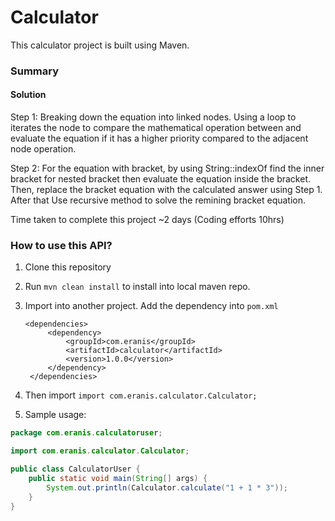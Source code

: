 # Calculator
This calculator project is built using Maven.

### Summary
#### Solution
Step 1: Breaking down the equation into linked nodes. Using a loop to iterates the node to compare the mathematical operation between and evaluate the equation if it has a higher priority compared to the adjacent node operation.

Step 2: For the equation with bracket, by using String::indexOf find the inner bracket for nested bracket then evaluate the equation inside the bracket. Then, replace the bracket equation with the calculated answer using Step 1. After that Use recursive method to solve the remining bracket equation.

Time taken to complete this project ~2 days (Coding efforts 10hrs)

### How to use this API?
1. Clone this repository
2. Run ``mvn clean install`` to install into local maven repo.
3. Import into another project. Add the dependency into ``pom.xml``

       <dependencies>
            <dependency>
                <groupId>com.eranis</groupId>
                <artifactId>calculator</artifactId>
                <version>1.0.0</version>
            </dependency>
        </dependencies>

4. Then import ``import com.eranis.calculator.Calculator;``

5. Sample usage:

```java
package com.eranis.calculatoruser;

import com.eranis.calculator.Calculator;

public class CalculatorUser {
    public static void main(String[] args) {
        System.out.println(Calculator.calculate("1 + 1 * 3"));
    }
}
```
